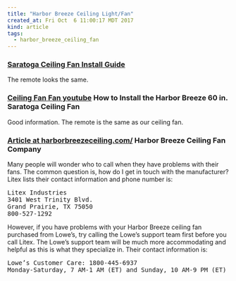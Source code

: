```yaml
---
title: "Harbor Breeze Ceiling Light/Fan"
created_at: Fri Oct  6 11:00:17 MDT 2017
kind: article
tags:
  - harbor_breeze_ceiling_fan
---
```


<h3>
  <a href="/assets/pdf/harbor-breeze-saratoga-install-guide.pdf" target="_blank">Saratoga Ceiling Fan Install Guide</a>
</h3>

The remote looks the same.

<h3>
  <a href="https://www.youtube.com/watch?v=wOjCuG5C9Ik" target="_blank">Ceiling Fan Fan youtube</a>
  How to Install the Harbor Breeze 60 in. Saratoga Ceiling Fan
</h3>

Good information. The remote is the same as our ceiling fan.

<h3>
  <a href="http://harborbreezeceiling.com/habor-breeze-ceiling-fan-company/" target="_blank">Article at harborbreezeceiling.com/</a>
  Harbor Breeze Ceiling Fan Company
</h3>

Many people will wonder who to call when they have problems with
their fans. The common question is, how do I get in touch with the
manufacturer? Litex lists their contact information and phone number is:

<pre>
Litex Industries
3401 West Trinity Blvd.
Grand Prairie, TX 75050
800-527-1292
</pre>

However, if you have problems with your Harbor Breeze ceiling fan
purchased from Lowe’s, try calling the Lowe’s support team first
before you call Litex. The Lowe’s support team will be much more
accommodating and helpful as this is what they specialize in. Their
contact information is:

<pre>
Lowe’s Customer Care: 1800-445-6937
Monday-Saturday, 7 AM-1 AM (ET) and Sunday, 10 AM-9 PM (ET)
</pre>

<!--
html boilerplate
<a href="" target="_blank"></a>
<a name=""></a>
<img src="" width="400px">
<ul>
  <li></li>
</ul>
<pre>
</pre>
<p style="margin-bottom: 2em;"></p>
<hr style="border: 0; height: 3px; background: #333; background-image: linear-gradient(to right, #ccc, #333, #ccc);">
<pre><code>
</code></pre>
<math xmlns='http://www.w3.org/1998/Math/MathML' display='block'>
</math>
-->
